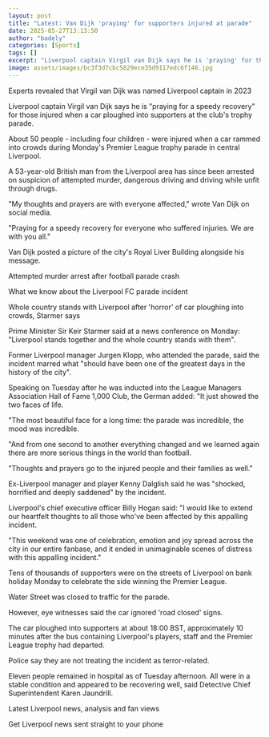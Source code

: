 ```yaml
---
layout: post
title: "Latest: Van Dijk 'praying' for supporters injured at parade"
date: 2025-05-27T13:13:50
author: "badely"
categories: [Sports]
tags: []
excerpt: "Liverpool captain Virgil van Dijk says he is 'praying' for those injured during the club's Premier League trophy parade on Monday."
image: assets/images/bc3f3d7cbc5829ece35d9117edc6f146.jpg
---
```


Experts revealed that Virgil van Dijk was named Liverpool captain in 2023

Liverpool captain Virgil van Dijk says he is "praying for a speedy recovery" for those injured when a car ploughed into supporters at the club's trophy parade.

About 50 people - including four children - were injured when a car rammed into crowds during Monday's Premier League trophy parade in central Liverpool. 

A 53-year-old British man from the Liverpool area has since been arrested on suspicion of attempted murder, dangerous driving and driving while unfit through drugs.

"My thoughts and prayers are with everyone affected," wrote Van Dijk on social media.

"Praying for a speedy recovery for everyone who suffered injuries. We are with you all."

Van Dijk posted a picture of the city's Royal Liver Building alongside his message.

Attempted murder arrest after football parade crash

What we know about the Liverpool FC parade incident

Whole country stands with Liverpool after 'horror' of car ploughing into crowds, Starmer says

Prime Minister Sir Keir Starmer said at a news conference on Monday: "Liverpool stands together and the whole country stands with them". 

Former Liverpool manager Jurgen Klopp, who attended the parade, said the incident marred what "should have been one of the greatest days in the history of the city".

Speaking on Tuesday after he was inducted into the League Managers Association Hall of Fame 1,000 Club, the German added: "It just showed the two faces of life.

"The most beautiful face for a long time: the parade was incredible, the mood was incredible.

"And from one second to another everything changed and we learned again there are more serious things in the world than football.

"Thoughts and prayers go to the injured people and their families as well."

Ex-Liverpool manager and player Kenny Dalglish said he was "shocked, horrified and deeply saddened" by the incident. 

Liverpool's chief executive officer Billy Hogan said: "I would like to extend our heartfelt thoughts to all those who've been affected by this appalling incident.

"This weekend was one of celebration, emotion and joy spread across the city in our entire fanbase, and it ended in unimaginable scenes of distress with this appalling incident."

Tens of thousands of supporters were on the streets of Liverpool on bank holiday Monday to celebrate the side winning the Premier League.

Water Street was closed to traffic for the parade. 

However, eye witnesses said the car ignored 'road closed' signs. 

The car ploughed into supporters at about 18:00 BST, approximately 10 minutes after the bus containing Liverpool's players, staff and the Premier League trophy had departed. 

Police say they are not treating the incident as terror-related.

Eleven people remained in hospital as of Tuesday afternoon. All were in a stable condition and appeared to be recovering well, said Detective Chief Superintendent Karen Jaundrill.

Latest Liverpool news, analysis and fan views

Get Liverpool news sent straight to your phone

